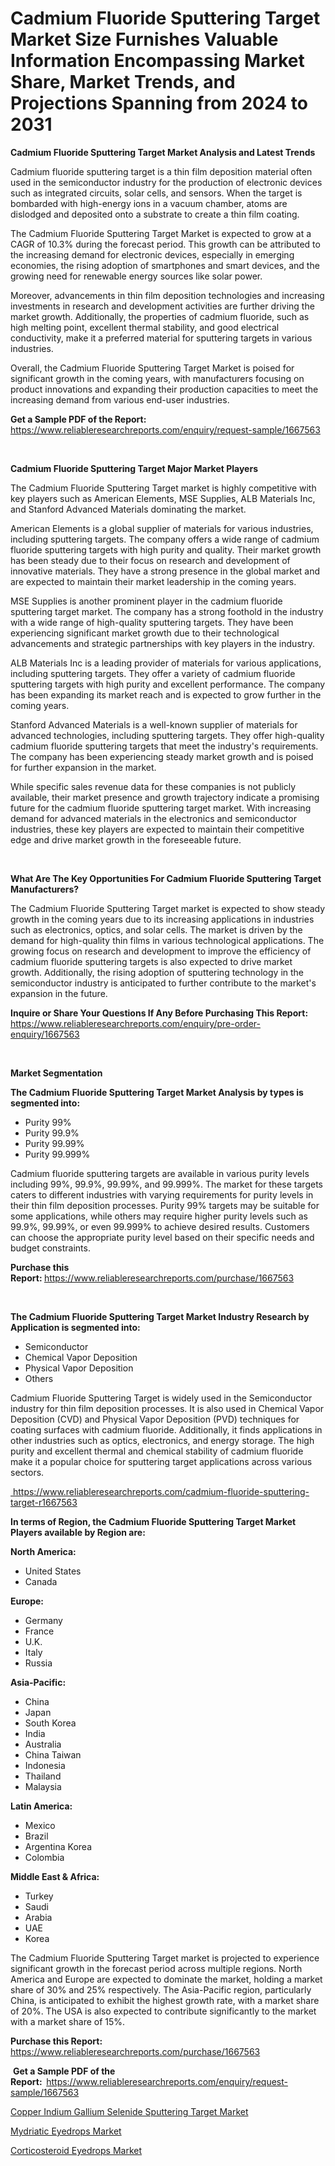 <p><h1>Cadmium Fluoride Sputtering Target Market Size Furnishes Valuable Information Encompassing Market Share, Market Trends, and Projections Spanning from 2024 to 2031</h1></p><p><strong>Cadmium Fluoride Sputtering Target Market Analysis and Latest Trends</strong></p>
<p><p>Cadmium fluoride sputtering target is a thin film deposition material often used in the semiconductor industry for the production of electronic devices such as integrated circuits, solar cells, and sensors. When the target is bombarded with high-energy ions in a vacuum chamber, atoms are dislodged and deposited onto a substrate to create a thin film coating.</p><p>The Cadmium Fluoride Sputtering Target Market is expected to grow at a CAGR of 10.3% during the forecast period. This growth can be attributed to the increasing demand for electronic devices, especially in emerging economies, the rising adoption of smartphones and smart devices, and the growing need for renewable energy sources like solar power.</p><p>Moreover, advancements in thin film deposition technologies and increasing investments in research and development activities are further driving the market growth. Additionally, the properties of cadmium fluoride, such as high melting point, excellent thermal stability, and good electrical conductivity, make it a preferred material for sputtering targets in various industries.</p><p>Overall, the Cadmium Fluoride Sputtering Target Market is poised for significant growth in the coming years, with manufacturers focusing on product innovations and expanding their production capacities to meet the increasing demand from various end-user industries.</p></p>
<p><strong>Get a Sample PDF of the Report:&nbsp;</strong> <a href="https://www.reliableresearchreports.com/enquiry/request-sample/1667563">https://www.reliableresearchreports.com/enquiry/request-sample/1667563</a></p>
<p>&nbsp;</p>
<p><strong>Cadmium Fluoride Sputtering Target Major Market Players</strong></p>
<p><p>The Cadmium Fluoride Sputtering Target market is highly competitive with key players such as American Elements, MSE Supplies, ALB Materials Inc, and Stanford Advanced Materials dominating the market. </p><p>American Elements is a global supplier of materials for various industries, including sputtering targets. The company offers a wide range of cadmium fluoride sputtering targets with high purity and quality. Their market growth has been steady due to their focus on research and development of innovative materials. They have a strong presence in the global market and are expected to maintain their market leadership in the coming years.</p><p>MSE Supplies is another prominent player in the cadmium fluoride sputtering target market. The company has a strong foothold in the industry with a wide range of high-quality sputtering targets. They have been experiencing significant market growth due to their technological advancements and strategic partnerships with key players in the industry.</p><p>ALB Materials Inc is a leading provider of materials for various applications, including sputtering targets. They offer a variety of cadmium fluoride sputtering targets with high purity and excellent performance. The company has been expanding its market reach and is expected to grow further in the coming years.</p><p>Stanford Advanced Materials is a well-known supplier of materials for advanced technologies, including sputtering targets. They offer high-quality cadmium fluoride sputtering targets that meet the industry's requirements. The company has been experiencing steady market growth and is poised for further expansion in the market.</p><p>While specific sales revenue data for these companies is not publicly available, their market presence and growth trajectory indicate a promising future for the cadmium fluoride sputtering target market. With increasing demand for advanced materials in the electronics and semiconductor industries, these key players are expected to maintain their competitive edge and drive market growth in the foreseeable future.</p></p>
<p>&nbsp;</p>
<p><strong>What Are The Key Opportunities For Cadmium Fluoride Sputtering Target Manufacturers?</strong></p>
<p><p>The Cadmium Fluoride Sputtering Target market is expected to show steady growth in the coming years due to its increasing applications in industries such as electronics, optics, and solar cells. The market is driven by the demand for high-quality thin films in various technological applications. The growing focus on research and development to improve the efficiency of cadmium fluoride sputtering targets is also expected to drive market growth. Additionally, the rising adoption of sputtering technology in the semiconductor industry is anticipated to further contribute to the market's expansion in the future.</p></p>
<p><strong>Inquire or Share Your Questions If Any Before Purchasing This Report:</strong> <a href="https://www.reliableresearchreports.com/enquiry/pre-order-enquiry/1667563">https://www.reliableresearchreports.com/enquiry/pre-order-enquiry/1667563</a></p>
<p>&nbsp;</p>
<p><strong>Market Segmentation</strong></p>
<p><strong>The Cadmium Fluoride Sputtering Target Market Analysis by types is segmented into:</strong></p>
<p><ul><li>Purity 99%</li><li>Purity 99.9%</li><li>Purity 99.99%</li><li>Purity 99.999%</li></ul></p>
<p><p>Cadmium fluoride sputtering targets are available in various purity levels including 99%, 99.9%, 99.99%, and 99.999%. The market for these targets caters to different industries with varying requirements for purity levels in their thin film deposition processes. Purity 99% targets may be suitable for some applications, while others may require higher purity levels such as 99.9%, 99.99%, or even 99.999% to achieve desired results. Customers can choose the appropriate purity level based on their specific needs and budget constraints.</p></p>
<p><strong>Purchase this Report:&nbsp;</strong><a href="https://www.reliableresearchreports.com/purchase/1667563">https://www.reliableresearchreports.com/purchase/1667563</a></p>
<p>&nbsp;</p>
<p><strong>The Cadmium Fluoride Sputtering Target Market Industry Research by Application is segmented into:</strong></p>
<p><ul><li>Semiconductor</li><li>Chemical Vapor Deposition</li><li>Physical Vapor Deposition</li><li>Others</li></ul></p>
<p><p>Cadmium Fluoride Sputtering Target is widely used in the Semiconductor industry for thin film deposition processes. It is also used in Chemical Vapor Deposition (CVD) and Physical Vapor Deposition (PVD) techniques for coating surfaces with cadmium fluoride. Additionally, it finds applications in other industries such as optics, electronics, and energy storage. The high purity and excellent thermal and chemical stability of cadmium fluoride make it a popular choice for sputtering target applications across various sectors.</p></p>
<p><a href="https://www.reliableresearchreports.com/cadmium-fluoride-sputtering-target-r1667563">&nbsp;https://www.reliableresearchreports.com/cadmium-fluoride-sputtering-target-r1667563</a></p>
<p><strong>In terms of Region, the Cadmium Fluoride Sputtering Target Market Players available by Region are:</strong></p>
<p>
    <p> <strong> North America: </strong>
        <ul>
            <li>United States</li>
            <li>Canada</li>
        </ul>
        </p> 
    <p> <strong> Europe: </strong>
        <ul>
            <li>Germany</li>
            <li>France</li>
            <li>U.K.</li>
            <li>Italy</li>
            <li>Russia</li>
        </ul>
        </p> 
    <p> <strong> Asia-Pacific: </strong>
        <ul>
            <li>China</li>
            <li>Japan</li>
            <li>South Korea</li>
            <li>India</li>
            <li>Australia</li>
            <li>China Taiwan</li>
            <li>Indonesia</li>
            <li>Thailand</li>
            <li>Malaysia</li>
        </ul>
        </p> 
    <p> <strong> Latin America: </strong>
        <ul>
            <li>Mexico</li>
            <li>Brazil</li>
            <li>Argentina Korea</li>
            <li>Colombia</li>
        </ul>
        </p> 
    <p> <strong> Middle East & Africa: </strong>
        <ul>
            <li>Turkey</li>
            <li>Saudi</li>
            <li>Arabia</li>
            <li>UAE</li>
            <li>Korea</li>
        </ul>
    </p>
    </p>
<p><p>The Cadmium Fluoride Sputtering Target market is projected to experience significant growth in the forecast period across multiple regions. North America and Europe are expected to dominate the market, holding a market share of 30% and 25% respectively. The Asia-Pacific region, particularly China, is anticipated to exhibit the highest growth rate, with a market share of 20%. The USA is also expected to contribute significantly to the market with a market share of 15%.</p></p>
<p><strong>Purchase this Report: </strong><a href="https://www.reliableresearchreports.com/purchase/1667563">https://www.reliableresearchreports.com/purchase/1667563</a></p>
<p>&nbsp;<strong>Get a Sample PDF of the Report:&nbsp;&nbsp;</strong><a href="https://www.reliableresearchreports.com/enquiry/request-sample/1667563">https://www.reliableresearchreports.com/enquiry/request-sample/1667563</a></p>
<p><strong></strong></p>
<p><p><a href="https://github.com/AnnChovey2023/Market-Research-Report-List-1/blob/main/copper-indium-gallium-selenide-sputtering-target-market.md">Copper Indium Gallium Selenide Sputtering Target Market</a></p><p><a href="https://www.linkedin.com/pulse/decoding-mydriatic-eyedrops-market-metrics-share-trends-wvalc">Mydriatic Eyedrops Market</a></p><p><a href="https://www.linkedin.com/pulse/corticosteroid-eyedropsnbspmarket-focuses-market-share-size-er0cc">Corticosteroid Eyedrops Market</a></p></p>
